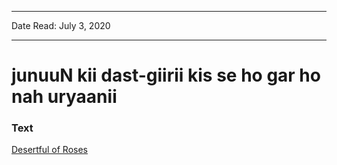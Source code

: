 
---

Date Read: July 3, 2020

---


# junuuN kii dast-giirii kis se ho gar ho nah uryaanii


### Text

[Desertful of Roses](http://www.columbia.edu/itc/mealac/pritchett/00ghalib/064/index_064.html)

